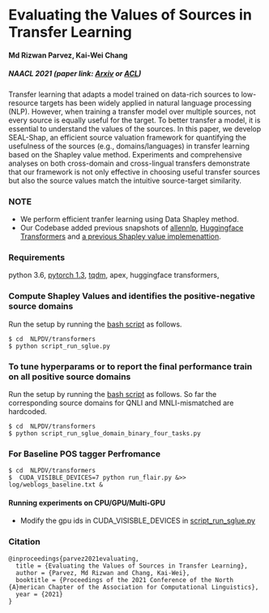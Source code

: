 # Evaluating the Values of Sources in Transfer Learning
####  Md Rizwan Parvez, Kai-Wei Chang
##### NAACL 2021 (paper link: [Arxiv](https://arxiv.org/abs/2104.12567) or [ACL](https://www.aclweb.org/anthology/2021.naacl-main.402.pdf))
Transfer learning that adapts a model trained on data-rich sources to low-resource targets has been widely applied in natural language processing (NLP). However, when training a transfer model over multiple sources, not every source is equally useful for the target. To better transfer a model, it is essential to understand the values of the sources. In this paper, we develop SEAL-Shap, an efficient source valuation framework for quantifying the usefulness of the sources (e.g., domains/languages) in transfer learning based on the Shapley value method. Experiments and comprehensive analyses on both cross-domain and cross-lingual transfers demonstrate that our framework is not only effective in choosing useful transfer sources but also the source values match the intuitive source-target similarity.

### NOTE

- We perform efficient tranfer learning using Data Shapley method. 
- Our Codebase added previous snapshots of [allennlp](https://github.com/allenai/allennlp), [Huggingface Transformers](https://github.com/huggingface/transformers) and [a previous Shapley value implemenattion](https://github.com/amiratag/DataShapley). 

### Requirements

python 3.6, [pytorch 1.3](https://pytorch.org/get-started/previous-versions/#commands-for-versions--100),  [tqdm](https://pypi.org/project/tqdm/), apex, huggingface transformers, 

### Compute Shapley Values and identifies the positive-negative source domains

Run the setup by running the [bash script](https://github.com/rizwan09/NLPDV/blob/master/transformers/script_run_sglue.py) as follows.

```
$ cd  NLPDV/transformers
$ python script_run_sglue.py
```

### To tune hyperparams or to report the final performance train on all positive source domains

Run the setup by running the [bash script](https://github.com/rizwan09/NLPDV/blob/master/transformers/script_run_sglue_domain_binary_four_tasks.py) as follows. So far the corresponding source domains for QNLI and MNLI-mismatched are hardcoded. 

```
$ cd  NLPDV/transformers
$ python script_run_sglue_domain_binary_four_tasks.py
```

### For Baseline POS tagger Perfromance

```
$ cd  NLPDV/transformers
$  CUDA_VISIBLE_DEVICES=7 python run_flair.py &>> log/weblogs_baseline.txt &
```


#### Running experiments on CPU/GPU/Multi-GPU

- Modify the gpu ids in CUDA_VISISBLE_DEVICES in [script_run_sglue.py](https://github.com/rizwan09/NLPDV/blob/master/transformers/script_run_sglue.py)

### Citation

```
@inproceedings{parvez2021evaluating,
  title = {Evaluating the Values of Sources in Transfer Learning},
  author = {Parvez, Md Rizwan and Chang, Kai-Wei},
  booktitle = {Proceedings of the 2021 Conference of the North {A}merican Chapter of the Association for Computational Linguistics},
  year = {2021}
}
```


